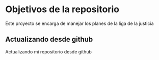 # Objetivos de la repositorio

Este proyecto se encarga de manejar los planes de la liga de la justicia


## Actualizando desde github
Actualizando mi repositorio desde github
